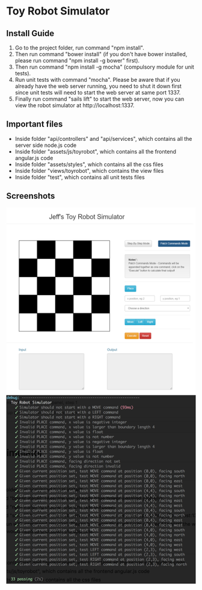 # Toy Robot Simulator

## Install Guide
1. Go to the project folder, run command "npm install".
2. Then run command "bower install" (if you don't have bower installed, please run command "npm install -g bower" first).
3. Then run command "npm install -g mocha" (compulsory module for unit tests).
4. Run unit tests with command "mocha". Please be aware that if you already have the web server running, you need to shut it down first since unit tests will need to start the web server at same port 1337.
5. Finally run command "sails lift" to start the web server, now you can view the robot simulator at http://localhost:1337.

## Important files
* Inside folder "api/controllers" and "api/services", which contains all the server side node.js code
* Inside folder "assets/js/toyrobot", which contains all the frontend angular.js code
* Inside folder "assets/styles", which contains all the css files
* Inside folder "views/toyrobot", which contains the view files
* Inside folder "test", which contains all unit tests files


## Screenshots
![alt text](https://github.com/jeffyyyy/toy/raw/develop/assets/images/patchcommandmode.png "Toy Robot Patch Commands Mode")
![alt text](https://github.com/jeffyyyy/toy/raw/develop/assets/images/unittest_screenshot.png "Toy Robot Unit Tests")
